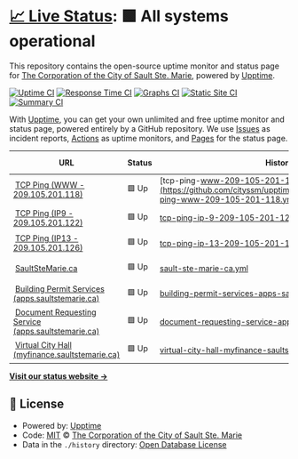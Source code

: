 # [📈 Live Status](https://cityssm.github.io/upptime): <!--live status--> **🟩 All systems operational**

This repository contains the open-source uptime monitor and status page for [The Corporation of the City of Sault Ste. Marie](https://saultstemarie.ca/), powered by [Upptime](https://github.com/upptime/upptime).

[![Uptime CI](https://github.com/cityssm/upptime/workflows/Uptime%20CI/badge.svg)](https://github.com/cityssm/upptime/actions?query=workflow%3A%22Uptime+CI%22)
[![Response Time CI](https://github.com/cityssm/upptime/workflows/Response%20Time%20CI/badge.svg)](https://github.com/cityssm/upptime/actions?query=workflow%3A%22Response+Time+CI%22)
[![Graphs CI](https://github.com/cityssm/upptime/workflows/Graphs%20CI/badge.svg)](https://github.com/cityssm/upptime/actions?query=workflow%3A%22Graphs+CI%22)
[![Static Site CI](https://github.com/cityssm/upptime/workflows/Static%20Site%20CI/badge.svg)](https://github.com/cityssm/upptime/actions?query=workflow%3A%22Static+Site+CI%22)
[![Summary CI](https://github.com/cityssm/upptime/workflows/Summary%20CI/badge.svg)](https://github.com/cityssm/upptime/actions?query=workflow%3A%22Summary+CI%22)

With [Upptime](https://upptime.js.org), you can get your own unlimited and free uptime monitor and status page, powered entirely by a GitHub repository. We use [Issues](https://github.com/cityssm/upptime/issues) as incident reports, [Actions](https://github.com/cityssm/upptime/actions) as uptime monitors, and [Pages](https://cityssm.github.io/upptime) for the status page.

<!--start: status pages-->
<!-- This summary is generated by Upptime (https://github.com/upptime/upptime) -->
<!-- Do not edit this manually, your changes will be overwritten -->
<!-- prettier-ignore -->
| URL | Status | History | Response Time | Uptime |
| --- | ------ | ------- | ------------- | ------ |
| <img alt="" src="https://icons.duckduckgo.com/ip3/null.ico" height="13"> [TCP Ping (WWW - 209.105.201.118)](209.105.201.118) | 🟩 Up | [tcp-ping-www-209-105-201-118.yml](https://github.com/cityssm/upptime/commits/HEAD/history/tcp-ping-www-209-105-201-118.yml) | <details><summary><img alt="Response time graph" src="./graphs/tcp-ping-www-209-105-201-118/response-time-week.png" height="20"> 51ms</summary><br><a href="https://cityssm.github.io/upptime/history/tcp-ping-www-209-105-201-118"><img alt="Response time 57" src="https://img.shields.io/endpoint?url=https%3A%2F%2Fraw.githubusercontent.com%2Fcityssm%2Fupptime%2FHEAD%2Fapi%2Ftcp-ping-www-209-105-201-118%2Fresponse-time.json"></a><br><a href="https://cityssm.github.io/upptime/history/tcp-ping-www-209-105-201-118"><img alt="24-hour response time 91" src="https://img.shields.io/endpoint?url=https%3A%2F%2Fraw.githubusercontent.com%2Fcityssm%2Fupptime%2FHEAD%2Fapi%2Ftcp-ping-www-209-105-201-118%2Fresponse-time-day.json"></a><br><a href="https://cityssm.github.io/upptime/history/tcp-ping-www-209-105-201-118"><img alt="7-day response time 51" src="https://img.shields.io/endpoint?url=https%3A%2F%2Fraw.githubusercontent.com%2Fcityssm%2Fupptime%2FHEAD%2Fapi%2Ftcp-ping-www-209-105-201-118%2Fresponse-time-week.json"></a><br><a href="https://cityssm.github.io/upptime/history/tcp-ping-www-209-105-201-118"><img alt="30-day response time 52" src="https://img.shields.io/endpoint?url=https%3A%2F%2Fraw.githubusercontent.com%2Fcityssm%2Fupptime%2FHEAD%2Fapi%2Ftcp-ping-www-209-105-201-118%2Fresponse-time-month.json"></a><br><a href="https://cityssm.github.io/upptime/history/tcp-ping-www-209-105-201-118"><img alt="1-year response time 55" src="https://img.shields.io/endpoint?url=https%3A%2F%2Fraw.githubusercontent.com%2Fcityssm%2Fupptime%2FHEAD%2Fapi%2Ftcp-ping-www-209-105-201-118%2Fresponse-time-year.json"></a></details> | <details><summary><a href="https://cityssm.github.io/upptime/history/tcp-ping-www-209-105-201-118">100.00%</a></summary><a href="https://cityssm.github.io/upptime/history/tcp-ping-www-209-105-201-118"><img alt="All-time uptime 99.45%" src="https://img.shields.io/endpoint?url=https%3A%2F%2Fraw.githubusercontent.com%2Fcityssm%2Fupptime%2FHEAD%2Fapi%2Ftcp-ping-www-209-105-201-118%2Fuptime.json"></a><br><a href="https://cityssm.github.io/upptime/history/tcp-ping-www-209-105-201-118"><img alt="24-hour uptime 100.00%" src="https://img.shields.io/endpoint?url=https%3A%2F%2Fraw.githubusercontent.com%2Fcityssm%2Fupptime%2FHEAD%2Fapi%2Ftcp-ping-www-209-105-201-118%2Fuptime-day.json"></a><br><a href="https://cityssm.github.io/upptime/history/tcp-ping-www-209-105-201-118"><img alt="7-day uptime 100.00%" src="https://img.shields.io/endpoint?url=https%3A%2F%2Fraw.githubusercontent.com%2Fcityssm%2Fupptime%2FHEAD%2Fapi%2Ftcp-ping-www-209-105-201-118%2Fuptime-week.json"></a><br><a href="https://cityssm.github.io/upptime/history/tcp-ping-www-209-105-201-118"><img alt="30-day uptime 100.00%" src="https://img.shields.io/endpoint?url=https%3A%2F%2Fraw.githubusercontent.com%2Fcityssm%2Fupptime%2FHEAD%2Fapi%2Ftcp-ping-www-209-105-201-118%2Fuptime-month.json"></a><br><a href="https://cityssm.github.io/upptime/history/tcp-ping-www-209-105-201-118"><img alt="1-year uptime 99.82%" src="https://img.shields.io/endpoint?url=https%3A%2F%2Fraw.githubusercontent.com%2Fcityssm%2Fupptime%2FHEAD%2Fapi%2Ftcp-ping-www-209-105-201-118%2Fuptime-year.json"></a></details>
| <img alt="" src="https://icons.duckduckgo.com/ip3/null.ico" height="13"> [TCP Ping (IP9 - 209.105.201.122)](209.105.201.122) | 🟩 Up | [tcp-ping-ip-9-209-105-201-122.yml](https://github.com/cityssm/upptime/commits/HEAD/history/tcp-ping-ip-9-209-105-201-122.yml) | <details><summary><img alt="Response time graph" src="./graphs/tcp-ping-ip-9-209-105-201-122/response-time-week.png" height="20"> 53ms</summary><br><a href="https://cityssm.github.io/upptime/history/tcp-ping-ip-9-209-105-201-122"><img alt="Response time 69" src="https://img.shields.io/endpoint?url=https%3A%2F%2Fraw.githubusercontent.com%2Fcityssm%2Fupptime%2FHEAD%2Fapi%2Ftcp-ping-ip-9-209-105-201-122%2Fresponse-time.json"></a><br><a href="https://cityssm.github.io/upptime/history/tcp-ping-ip-9-209-105-201-122"><img alt="24-hour response time 109" src="https://img.shields.io/endpoint?url=https%3A%2F%2Fraw.githubusercontent.com%2Fcityssm%2Fupptime%2FHEAD%2Fapi%2Ftcp-ping-ip-9-209-105-201-122%2Fresponse-time-day.json"></a><br><a href="https://cityssm.github.io/upptime/history/tcp-ping-ip-9-209-105-201-122"><img alt="7-day response time 53" src="https://img.shields.io/endpoint?url=https%3A%2F%2Fraw.githubusercontent.com%2Fcityssm%2Fupptime%2FHEAD%2Fapi%2Ftcp-ping-ip-9-209-105-201-122%2Fresponse-time-week.json"></a><br><a href="https://cityssm.github.io/upptime/history/tcp-ping-ip-9-209-105-201-122"><img alt="30-day response time 63" src="https://img.shields.io/endpoint?url=https%3A%2F%2Fraw.githubusercontent.com%2Fcityssm%2Fupptime%2FHEAD%2Fapi%2Ftcp-ping-ip-9-209-105-201-122%2Fresponse-time-month.json"></a><br><a href="https://cityssm.github.io/upptime/history/tcp-ping-ip-9-209-105-201-122"><img alt="1-year response time 69" src="https://img.shields.io/endpoint?url=https%3A%2F%2Fraw.githubusercontent.com%2Fcityssm%2Fupptime%2FHEAD%2Fapi%2Ftcp-ping-ip-9-209-105-201-122%2Fresponse-time-year.json"></a></details> | <details><summary><a href="https://cityssm.github.io/upptime/history/tcp-ping-ip-9-209-105-201-122">100.00%</a></summary><a href="https://cityssm.github.io/upptime/history/tcp-ping-ip-9-209-105-201-122"><img alt="All-time uptime 99.82%" src="https://img.shields.io/endpoint?url=https%3A%2F%2Fraw.githubusercontent.com%2Fcityssm%2Fupptime%2FHEAD%2Fapi%2Ftcp-ping-ip-9-209-105-201-122%2Fuptime.json"></a><br><a href="https://cityssm.github.io/upptime/history/tcp-ping-ip-9-209-105-201-122"><img alt="24-hour uptime 100.00%" src="https://img.shields.io/endpoint?url=https%3A%2F%2Fraw.githubusercontent.com%2Fcityssm%2Fupptime%2FHEAD%2Fapi%2Ftcp-ping-ip-9-209-105-201-122%2Fuptime-day.json"></a><br><a href="https://cityssm.github.io/upptime/history/tcp-ping-ip-9-209-105-201-122"><img alt="7-day uptime 100.00%" src="https://img.shields.io/endpoint?url=https%3A%2F%2Fraw.githubusercontent.com%2Fcityssm%2Fupptime%2FHEAD%2Fapi%2Ftcp-ping-ip-9-209-105-201-122%2Fuptime-week.json"></a><br><a href="https://cityssm.github.io/upptime/history/tcp-ping-ip-9-209-105-201-122"><img alt="30-day uptime 99.97%" src="https://img.shields.io/endpoint?url=https%3A%2F%2Fraw.githubusercontent.com%2Fcityssm%2Fupptime%2FHEAD%2Fapi%2Ftcp-ping-ip-9-209-105-201-122%2Fuptime-month.json"></a><br><a href="https://cityssm.github.io/upptime/history/tcp-ping-ip-9-209-105-201-122"><img alt="1-year uptime 99.64%" src="https://img.shields.io/endpoint?url=https%3A%2F%2Fraw.githubusercontent.com%2Fcityssm%2Fupptime%2FHEAD%2Fapi%2Ftcp-ping-ip-9-209-105-201-122%2Fuptime-year.json"></a></details>
| <img alt="" src="https://icons.duckduckgo.com/ip3/null.ico" height="13"> [TCP Ping (IP13 - 209.105.201.126)](209.105.201.126) | 🟩 Up | [tcp-ping-ip-13-209-105-201-126.yml](https://github.com/cityssm/upptime/commits/HEAD/history/tcp-ping-ip-13-209-105-201-126.yml) | <details><summary><img alt="Response time graph" src="./graphs/tcp-ping-ip-13-209-105-201-126/response-time-week.png" height="20"> 55ms</summary><br><a href="https://cityssm.github.io/upptime/history/tcp-ping-ip-13-209-105-201-126"><img alt="Response time 56" src="https://img.shields.io/endpoint?url=https%3A%2F%2Fraw.githubusercontent.com%2Fcityssm%2Fupptime%2FHEAD%2Fapi%2Ftcp-ping-ip-13-209-105-201-126%2Fresponse-time.json"></a><br><a href="https://cityssm.github.io/upptime/history/tcp-ping-ip-13-209-105-201-126"><img alt="24-hour response time 90" src="https://img.shields.io/endpoint?url=https%3A%2F%2Fraw.githubusercontent.com%2Fcityssm%2Fupptime%2FHEAD%2Fapi%2Ftcp-ping-ip-13-209-105-201-126%2Fresponse-time-day.json"></a><br><a href="https://cityssm.github.io/upptime/history/tcp-ping-ip-13-209-105-201-126"><img alt="7-day response time 55" src="https://img.shields.io/endpoint?url=https%3A%2F%2Fraw.githubusercontent.com%2Fcityssm%2Fupptime%2FHEAD%2Fapi%2Ftcp-ping-ip-13-209-105-201-126%2Fresponse-time-week.json"></a><br><a href="https://cityssm.github.io/upptime/history/tcp-ping-ip-13-209-105-201-126"><img alt="30-day response time 53" src="https://img.shields.io/endpoint?url=https%3A%2F%2Fraw.githubusercontent.com%2Fcityssm%2Fupptime%2FHEAD%2Fapi%2Ftcp-ping-ip-13-209-105-201-126%2Fresponse-time-month.json"></a><br><a href="https://cityssm.github.io/upptime/history/tcp-ping-ip-13-209-105-201-126"><img alt="1-year response time 55" src="https://img.shields.io/endpoint?url=https%3A%2F%2Fraw.githubusercontent.com%2Fcityssm%2Fupptime%2FHEAD%2Fapi%2Ftcp-ping-ip-13-209-105-201-126%2Fresponse-time-year.json"></a></details> | <details><summary><a href="https://cityssm.github.io/upptime/history/tcp-ping-ip-13-209-105-201-126">99.90%</a></summary><a href="https://cityssm.github.io/upptime/history/tcp-ping-ip-13-209-105-201-126"><img alt="All-time uptime 99.98%" src="https://img.shields.io/endpoint?url=https%3A%2F%2Fraw.githubusercontent.com%2Fcityssm%2Fupptime%2FHEAD%2Fapi%2Ftcp-ping-ip-13-209-105-201-126%2Fuptime.json"></a><br><a href="https://cityssm.github.io/upptime/history/tcp-ping-ip-13-209-105-201-126"><img alt="24-hour uptime 100.00%" src="https://img.shields.io/endpoint?url=https%3A%2F%2Fraw.githubusercontent.com%2Fcityssm%2Fupptime%2FHEAD%2Fapi%2Ftcp-ping-ip-13-209-105-201-126%2Fuptime-day.json"></a><br><a href="https://cityssm.github.io/upptime/history/tcp-ping-ip-13-209-105-201-126"><img alt="7-day uptime 99.90%" src="https://img.shields.io/endpoint?url=https%3A%2F%2Fraw.githubusercontent.com%2Fcityssm%2Fupptime%2FHEAD%2Fapi%2Ftcp-ping-ip-13-209-105-201-126%2Fuptime-week.json"></a><br><a href="https://cityssm.github.io/upptime/history/tcp-ping-ip-13-209-105-201-126"><img alt="30-day uptime 99.92%" src="https://img.shields.io/endpoint?url=https%3A%2F%2Fraw.githubusercontent.com%2Fcityssm%2Fupptime%2FHEAD%2Fapi%2Ftcp-ping-ip-13-209-105-201-126%2Fuptime-month.json"></a><br><a href="https://cityssm.github.io/upptime/history/tcp-ping-ip-13-209-105-201-126"><img alt="1-year uptime 99.97%" src="https://img.shields.io/endpoint?url=https%3A%2F%2Fraw.githubusercontent.com%2Fcityssm%2Fupptime%2FHEAD%2Fapi%2Ftcp-ping-ip-13-209-105-201-126%2Fuptime-year.json"></a></details>
| <img alt="" src="https://icons.duckduckgo.com/ip3/saultstemarie.ca.ico" height="13"> [SaultSteMarie.ca](https://saultstemarie.ca/) | 🟩 Up | [sault-ste-marie-ca.yml](https://github.com/cityssm/upptime/commits/HEAD/history/sault-ste-marie-ca.yml) | <details><summary><img alt="Response time graph" src="./graphs/sault-ste-marie-ca/response-time-week.png" height="20"> 318ms</summary><br><a href="https://cityssm.github.io/upptime/history/sault-ste-marie-ca"><img alt="Response time 413" src="https://img.shields.io/endpoint?url=https%3A%2F%2Fraw.githubusercontent.com%2Fcityssm%2Fupptime%2FHEAD%2Fapi%2Fsault-ste-marie-ca%2Fresponse-time.json"></a><br><a href="https://cityssm.github.io/upptime/history/sault-ste-marie-ca"><img alt="24-hour response time 491" src="https://img.shields.io/endpoint?url=https%3A%2F%2Fraw.githubusercontent.com%2Fcityssm%2Fupptime%2FHEAD%2Fapi%2Fsault-ste-marie-ca%2Fresponse-time-day.json"></a><br><a href="https://cityssm.github.io/upptime/history/sault-ste-marie-ca"><img alt="7-day response time 318" src="https://img.shields.io/endpoint?url=https%3A%2F%2Fraw.githubusercontent.com%2Fcityssm%2Fupptime%2FHEAD%2Fapi%2Fsault-ste-marie-ca%2Fresponse-time-week.json"></a><br><a href="https://cityssm.github.io/upptime/history/sault-ste-marie-ca"><img alt="30-day response time 336" src="https://img.shields.io/endpoint?url=https%3A%2F%2Fraw.githubusercontent.com%2Fcityssm%2Fupptime%2FHEAD%2Fapi%2Fsault-ste-marie-ca%2Fresponse-time-month.json"></a><br><a href="https://cityssm.github.io/upptime/history/sault-ste-marie-ca"><img alt="1-year response time 383" src="https://img.shields.io/endpoint?url=https%3A%2F%2Fraw.githubusercontent.com%2Fcityssm%2Fupptime%2FHEAD%2Fapi%2Fsault-ste-marie-ca%2Fresponse-time-year.json"></a></details> | <details><summary><a href="https://cityssm.github.io/upptime/history/sault-ste-marie-ca">100.00%</a></summary><a href="https://cityssm.github.io/upptime/history/sault-ste-marie-ca"><img alt="All-time uptime 99.41%" src="https://img.shields.io/endpoint?url=https%3A%2F%2Fraw.githubusercontent.com%2Fcityssm%2Fupptime%2FHEAD%2Fapi%2Fsault-ste-marie-ca%2Fuptime.json"></a><br><a href="https://cityssm.github.io/upptime/history/sault-ste-marie-ca"><img alt="24-hour uptime 100.00%" src="https://img.shields.io/endpoint?url=https%3A%2F%2Fraw.githubusercontent.com%2Fcityssm%2Fupptime%2FHEAD%2Fapi%2Fsault-ste-marie-ca%2Fuptime-day.json"></a><br><a href="https://cityssm.github.io/upptime/history/sault-ste-marie-ca"><img alt="7-day uptime 100.00%" src="https://img.shields.io/endpoint?url=https%3A%2F%2Fraw.githubusercontent.com%2Fcityssm%2Fupptime%2FHEAD%2Fapi%2Fsault-ste-marie-ca%2Fuptime-week.json"></a><br><a href="https://cityssm.github.io/upptime/history/sault-ste-marie-ca"><img alt="30-day uptime 100.00%" src="https://img.shields.io/endpoint?url=https%3A%2F%2Fraw.githubusercontent.com%2Fcityssm%2Fupptime%2FHEAD%2Fapi%2Fsault-ste-marie-ca%2Fuptime-month.json"></a><br><a href="https://cityssm.github.io/upptime/history/sault-ste-marie-ca"><img alt="1-year uptime 99.83%" src="https://img.shields.io/endpoint?url=https%3A%2F%2Fraw.githubusercontent.com%2Fcityssm%2Fupptime%2FHEAD%2Fapi%2Fsault-ste-marie-ca%2Fuptime-year.json"></a></details>
| <img alt="" src="https://icons.duckduckgo.com/ip3/apps.saultstemarie.ca.ico" height="13"> [Building Permit Services (apps.saultstemarie.ca)](https://apps.saultstemarie.ca/cityapps/) | 🟩 Up | [building-permit-services-apps-saultstemarie-ca.yml](https://github.com/cityssm/upptime/commits/HEAD/history/building-permit-services-apps-saultstemarie-ca.yml) | <details><summary><img alt="Response time graph" src="./graphs/building-permit-services-apps-saultstemarie-ca/response-time-week.png" height="20"> 342ms</summary><br><a href="https://cityssm.github.io/upptime/history/building-permit-services-apps-saultstemarie-ca"><img alt="Response time 656" src="https://img.shields.io/endpoint?url=https%3A%2F%2Fraw.githubusercontent.com%2Fcityssm%2Fupptime%2FHEAD%2Fapi%2Fbuilding-permit-services-apps-saultstemarie-ca%2Fresponse-time.json"></a><br><a href="https://cityssm.github.io/upptime/history/building-permit-services-apps-saultstemarie-ca"><img alt="24-hour response time 491" src="https://img.shields.io/endpoint?url=https%3A%2F%2Fraw.githubusercontent.com%2Fcityssm%2Fupptime%2FHEAD%2Fapi%2Fbuilding-permit-services-apps-saultstemarie-ca%2Fresponse-time-day.json"></a><br><a href="https://cityssm.github.io/upptime/history/building-permit-services-apps-saultstemarie-ca"><img alt="7-day response time 342" src="https://img.shields.io/endpoint?url=https%3A%2F%2Fraw.githubusercontent.com%2Fcityssm%2Fupptime%2FHEAD%2Fapi%2Fbuilding-permit-services-apps-saultstemarie-ca%2Fresponse-time-week.json"></a><br><a href="https://cityssm.github.io/upptime/history/building-permit-services-apps-saultstemarie-ca"><img alt="30-day response time 364" src="https://img.shields.io/endpoint?url=https%3A%2F%2Fraw.githubusercontent.com%2Fcityssm%2Fupptime%2FHEAD%2Fapi%2Fbuilding-permit-services-apps-saultstemarie-ca%2Fresponse-time-month.json"></a><br><a href="https://cityssm.github.io/upptime/history/building-permit-services-apps-saultstemarie-ca"><img alt="1-year response time 647" src="https://img.shields.io/endpoint?url=https%3A%2F%2Fraw.githubusercontent.com%2Fcityssm%2Fupptime%2FHEAD%2Fapi%2Fbuilding-permit-services-apps-saultstemarie-ca%2Fresponse-time-year.json"></a></details> | <details><summary><a href="https://cityssm.github.io/upptime/history/building-permit-services-apps-saultstemarie-ca">100.00%</a></summary><a href="https://cityssm.github.io/upptime/history/building-permit-services-apps-saultstemarie-ca"><img alt="All-time uptime 99.07%" src="https://img.shields.io/endpoint?url=https%3A%2F%2Fraw.githubusercontent.com%2Fcityssm%2Fupptime%2FHEAD%2Fapi%2Fbuilding-permit-services-apps-saultstemarie-ca%2Fuptime.json"></a><br><a href="https://cityssm.github.io/upptime/history/building-permit-services-apps-saultstemarie-ca"><img alt="24-hour uptime 100.00%" src="https://img.shields.io/endpoint?url=https%3A%2F%2Fraw.githubusercontent.com%2Fcityssm%2Fupptime%2FHEAD%2Fapi%2Fbuilding-permit-services-apps-saultstemarie-ca%2Fuptime-day.json"></a><br><a href="https://cityssm.github.io/upptime/history/building-permit-services-apps-saultstemarie-ca"><img alt="7-day uptime 100.00%" src="https://img.shields.io/endpoint?url=https%3A%2F%2Fraw.githubusercontent.com%2Fcityssm%2Fupptime%2FHEAD%2Fapi%2Fbuilding-permit-services-apps-saultstemarie-ca%2Fuptime-week.json"></a><br><a href="https://cityssm.github.io/upptime/history/building-permit-services-apps-saultstemarie-ca"><img alt="30-day uptime 99.94%" src="https://img.shields.io/endpoint?url=https%3A%2F%2Fraw.githubusercontent.com%2Fcityssm%2Fupptime%2FHEAD%2Fapi%2Fbuilding-permit-services-apps-saultstemarie-ca%2Fuptime-month.json"></a><br><a href="https://cityssm.github.io/upptime/history/building-permit-services-apps-saultstemarie-ca"><img alt="1-year uptime 99.70%" src="https://img.shields.io/endpoint?url=https%3A%2F%2Fraw.githubusercontent.com%2Fcityssm%2Fupptime%2FHEAD%2Fapi%2Fbuilding-permit-services-apps-saultstemarie-ca%2Fuptime-year.json"></a></details>
| <img alt="" src="https://icons.duckduckgo.com/ip3/apps.saultstemarie.ca.ico" height="13"> [Document Requesting Service (apps.saultstemarie.ca)](https://apps.saultstemarie.ca/cityapps/shop/products) | 🟩 Up | [document-requesting-service-apps-saultstemarie-ca.yml](https://github.com/cityssm/upptime/commits/HEAD/history/document-requesting-service-apps-saultstemarie-ca.yml) | <details><summary><img alt="Response time graph" src="./graphs/document-requesting-service-apps-saultstemarie-ca/response-time-week.png" height="20"> 68ms</summary><br><a href="https://cityssm.github.io/upptime/history/document-requesting-service-apps-saultstemarie-ca"><img alt="Response time 87" src="https://img.shields.io/endpoint?url=https%3A%2F%2Fraw.githubusercontent.com%2Fcityssm%2Fupptime%2FHEAD%2Fapi%2Fdocument-requesting-service-apps-saultstemarie-ca%2Fresponse-time.json"></a><br><a href="https://cityssm.github.io/upptime/history/document-requesting-service-apps-saultstemarie-ca"><img alt="24-hour response time 110" src="https://img.shields.io/endpoint?url=https%3A%2F%2Fraw.githubusercontent.com%2Fcityssm%2Fupptime%2FHEAD%2Fapi%2Fdocument-requesting-service-apps-saultstemarie-ca%2Fresponse-time-day.json"></a><br><a href="https://cityssm.github.io/upptime/history/document-requesting-service-apps-saultstemarie-ca"><img alt="7-day response time 68" src="https://img.shields.io/endpoint?url=https%3A%2F%2Fraw.githubusercontent.com%2Fcityssm%2Fupptime%2FHEAD%2Fapi%2Fdocument-requesting-service-apps-saultstemarie-ca%2Fresponse-time-week.json"></a><br><a href="https://cityssm.github.io/upptime/history/document-requesting-service-apps-saultstemarie-ca"><img alt="30-day response time 74" src="https://img.shields.io/endpoint?url=https%3A%2F%2Fraw.githubusercontent.com%2Fcityssm%2Fupptime%2FHEAD%2Fapi%2Fdocument-requesting-service-apps-saultstemarie-ca%2Fresponse-time-month.json"></a><br><a href="https://cityssm.github.io/upptime/history/document-requesting-service-apps-saultstemarie-ca"><img alt="1-year response time 83" src="https://img.shields.io/endpoint?url=https%3A%2F%2Fraw.githubusercontent.com%2Fcityssm%2Fupptime%2FHEAD%2Fapi%2Fdocument-requesting-service-apps-saultstemarie-ca%2Fresponse-time-year.json"></a></details> | <details><summary><a href="https://cityssm.github.io/upptime/history/document-requesting-service-apps-saultstemarie-ca">100.00%</a></summary><a href="https://cityssm.github.io/upptime/history/document-requesting-service-apps-saultstemarie-ca"><img alt="All-time uptime 99.96%" src="https://img.shields.io/endpoint?url=https%3A%2F%2Fraw.githubusercontent.com%2Fcityssm%2Fupptime%2FHEAD%2Fapi%2Fdocument-requesting-service-apps-saultstemarie-ca%2Fuptime.json"></a><br><a href="https://cityssm.github.io/upptime/history/document-requesting-service-apps-saultstemarie-ca"><img alt="24-hour uptime 100.00%" src="https://img.shields.io/endpoint?url=https%3A%2F%2Fraw.githubusercontent.com%2Fcityssm%2Fupptime%2FHEAD%2Fapi%2Fdocument-requesting-service-apps-saultstemarie-ca%2Fuptime-day.json"></a><br><a href="https://cityssm.github.io/upptime/history/document-requesting-service-apps-saultstemarie-ca"><img alt="7-day uptime 100.00%" src="https://img.shields.io/endpoint?url=https%3A%2F%2Fraw.githubusercontent.com%2Fcityssm%2Fupptime%2FHEAD%2Fapi%2Fdocument-requesting-service-apps-saultstemarie-ca%2Fuptime-week.json"></a><br><a href="https://cityssm.github.io/upptime/history/document-requesting-service-apps-saultstemarie-ca"><img alt="30-day uptime 99.94%" src="https://img.shields.io/endpoint?url=https%3A%2F%2Fraw.githubusercontent.com%2Fcityssm%2Fupptime%2FHEAD%2Fapi%2Fdocument-requesting-service-apps-saultstemarie-ca%2Fuptime-month.json"></a><br><a href="https://cityssm.github.io/upptime/history/document-requesting-service-apps-saultstemarie-ca"><img alt="1-year uptime 99.96%" src="https://img.shields.io/endpoint?url=https%3A%2F%2Fraw.githubusercontent.com%2Fcityssm%2Fupptime%2FHEAD%2Fapi%2Fdocument-requesting-service-apps-saultstemarie-ca%2Fuptime-year.json"></a></details>
| <img alt="" src="https://icons.duckduckgo.com/ip3/myfinance.saultstemarie.ca.ico" height="13"> [Virtual City Hall (myfinance.saultstemarie.ca)](https://myfinance.saultstemarie.ca/vch/) | 🟩 Up | [virtual-city-hall-myfinance-saultstemarie-ca.yml](https://github.com/cityssm/upptime/commits/HEAD/history/virtual-city-hall-myfinance-saultstemarie-ca.yml) | <details><summary><img alt="Response time graph" src="./graphs/virtual-city-hall-myfinance-saultstemarie-ca/response-time-week.png" height="20"> 470ms</summary><br><a href="https://cityssm.github.io/upptime/history/virtual-city-hall-myfinance-saultstemarie-ca"><img alt="Response time 1223" src="https://img.shields.io/endpoint?url=https%3A%2F%2Fraw.githubusercontent.com%2Fcityssm%2Fupptime%2FHEAD%2Fapi%2Fvirtual-city-hall-myfinance-saultstemarie-ca%2Fresponse-time.json"></a><br><a href="https://cityssm.github.io/upptime/history/virtual-city-hall-myfinance-saultstemarie-ca"><img alt="24-hour response time 599" src="https://img.shields.io/endpoint?url=https%3A%2F%2Fraw.githubusercontent.com%2Fcityssm%2Fupptime%2FHEAD%2Fapi%2Fvirtual-city-hall-myfinance-saultstemarie-ca%2Fresponse-time-day.json"></a><br><a href="https://cityssm.github.io/upptime/history/virtual-city-hall-myfinance-saultstemarie-ca"><img alt="7-day response time 470" src="https://img.shields.io/endpoint?url=https%3A%2F%2Fraw.githubusercontent.com%2Fcityssm%2Fupptime%2FHEAD%2Fapi%2Fvirtual-city-hall-myfinance-saultstemarie-ca%2Fresponse-time-week.json"></a><br><a href="https://cityssm.github.io/upptime/history/virtual-city-hall-myfinance-saultstemarie-ca"><img alt="30-day response time 946" src="https://img.shields.io/endpoint?url=https%3A%2F%2Fraw.githubusercontent.com%2Fcityssm%2Fupptime%2FHEAD%2Fapi%2Fvirtual-city-hall-myfinance-saultstemarie-ca%2Fresponse-time-month.json"></a><br><a href="https://cityssm.github.io/upptime/history/virtual-city-hall-myfinance-saultstemarie-ca"><img alt="1-year response time 1528" src="https://img.shields.io/endpoint?url=https%3A%2F%2Fraw.githubusercontent.com%2Fcityssm%2Fupptime%2FHEAD%2Fapi%2Fvirtual-city-hall-myfinance-saultstemarie-ca%2Fresponse-time-year.json"></a></details> | <details><summary><a href="https://cityssm.github.io/upptime/history/virtual-city-hall-myfinance-saultstemarie-ca">100.00%</a></summary><a href="https://cityssm.github.io/upptime/history/virtual-city-hall-myfinance-saultstemarie-ca"><img alt="All-time uptime 99.84%" src="https://img.shields.io/endpoint?url=https%3A%2F%2Fraw.githubusercontent.com%2Fcityssm%2Fupptime%2FHEAD%2Fapi%2Fvirtual-city-hall-myfinance-saultstemarie-ca%2Fuptime.json"></a><br><a href="https://cityssm.github.io/upptime/history/virtual-city-hall-myfinance-saultstemarie-ca"><img alt="24-hour uptime 100.00%" src="https://img.shields.io/endpoint?url=https%3A%2F%2Fraw.githubusercontent.com%2Fcityssm%2Fupptime%2FHEAD%2Fapi%2Fvirtual-city-hall-myfinance-saultstemarie-ca%2Fuptime-day.json"></a><br><a href="https://cityssm.github.io/upptime/history/virtual-city-hall-myfinance-saultstemarie-ca"><img alt="7-day uptime 100.00%" src="https://img.shields.io/endpoint?url=https%3A%2F%2Fraw.githubusercontent.com%2Fcityssm%2Fupptime%2FHEAD%2Fapi%2Fvirtual-city-hall-myfinance-saultstemarie-ca%2Fuptime-week.json"></a><br><a href="https://cityssm.github.io/upptime/history/virtual-city-hall-myfinance-saultstemarie-ca"><img alt="30-day uptime 99.71%" src="https://img.shields.io/endpoint?url=https%3A%2F%2Fraw.githubusercontent.com%2Fcityssm%2Fupptime%2FHEAD%2Fapi%2Fvirtual-city-hall-myfinance-saultstemarie-ca%2Fuptime-month.json"></a><br><a href="https://cityssm.github.io/upptime/history/virtual-city-hall-myfinance-saultstemarie-ca"><img alt="1-year uptime 99.77%" src="https://img.shields.io/endpoint?url=https%3A%2F%2Fraw.githubusercontent.com%2Fcityssm%2Fupptime%2FHEAD%2Fapi%2Fvirtual-city-hall-myfinance-saultstemarie-ca%2Fuptime-year.json"></a></details>

<!--end: status pages-->

[**Visit our status website →**](https://cityssm.github.io/upptime)

## 📄 License

- Powered by: [Upptime](https://github.com/upptime/upptime)
- Code: [MIT](./LICENSE) © [The Corporation of the City of Sault Ste. Marie](https://saultstemarie.ca/)
- Data in the `./history` directory: [Open Database License](https://opendatacommons.org/licenses/odbl/1-0/)
